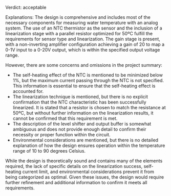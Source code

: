 Verdict: acceptable

Explanations: 
The design is comprehensive and includes most of the necessary components for measuring water temperature with an analog system. The use of an NTC thermistor as the sensor and the inclusion of a linearization stage with a parallel resistor optimized for 50ºC fulfill the requirements for sensor type and linearization. The gain stage is present, with a non-inverting amplifier configuration achieving a gain of 20 to map a 0-1V input to a 0-20V output, which is within the specified output voltage range.

However, there are some concerns and omissions in the project summary:
- The self-heating effect of the NTC is mentioned to be minimized below 1%, but the maximum current passing through the NTC is not specified. This information is essential to ensure that the self-heating effect is accounted for.
- The linearization technique is mentioned, but there is no explicit confirmation that the NTC characteristic has been successfully linearized. It is stated that a resistor is chosen to match the resistance at 50ºC, but without further information on the linearization results, it cannot be confirmed that this requirement is met.
- The description of the level shifter and output buffer is somewhat ambiguous and does not provide enough detail to confirm their necessity or proper function within the circuit.
- Environmental considerations are mentioned, but there is no detailed explanation of how the design ensures operation within the temperature range of 10 to 90 degrees Celsius.

While the design is theoretically sound and contains many of the elements required, the lack of specific details on the linearization success, self-heating current limit, and environmental considerations prevent it from being categorized as optimal. Given these issues, the design would require further refinement and additional information to confirm it meets all requirements.